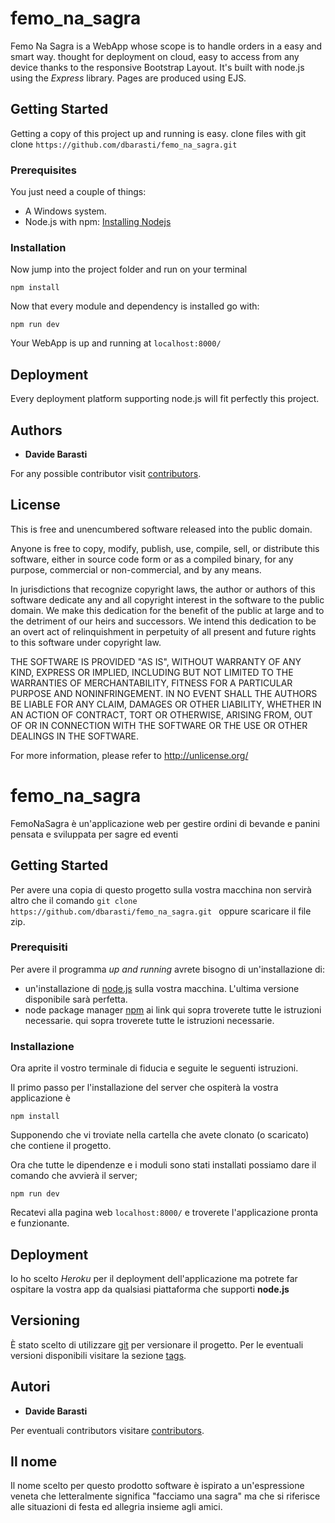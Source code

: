 # femo_na_sagra
Femo Na Sagra is a WebApp whose scope is to handle orders in a easy and smart way.
thought for deployment on cloud, easy to access from any device thanks to the responsive Bootstrap Layout.
It's built with node.js using the *Express* library.
Pages are produced using EJS.

## Getting Started

Getting a copy of this project up and running is easy.
clone files with git clone `https://github.com/dbarasti/femo_na_sagra.git`

### Prerequisites
You just need a couple of things:
- A Windows system.
- Node.js with npm: [Installing Nodejs](https://nodejs.org/en/download/)


### Installation

Now jump into the project folder and run on your terminal

```
npm install
```
Now that every module and dependency is installed go with:
```
npm run dev
```
Your WebApp is up and running at `localhost:8000/`  

## Deployment

Every deployment platform supporting node.js will fit perfectly this project.

## Authors

* **Davide Barasti**

For any possible contributor visit [contributors](https://github.com/dbarasti/femo_na_sagra/contributors).

## License

This is free and unencumbered software released into the public domain.

Anyone is free to copy, modify, publish, use, compile, sell, or
distribute this software, either in source code form or as a compiled
binary, for any purpose, commercial or non-commercial, and by any
means.

In jurisdictions that recognize copyright laws, the author or authors
of this software dedicate any and all copyright interest in the
software to the public domain. We make this dedication for the benefit
of the public at large and to the detriment of our heirs and
successors. We intend this dedication to be an overt act of
relinquishment in perpetuity of all present and future rights to this
software under copyright law.

THE SOFTWARE IS PROVIDED "AS IS", WITHOUT WARRANTY OF ANY KIND,
EXPRESS OR IMPLIED, INCLUDING BUT NOT LIMITED TO THE WARRANTIES OF
MERCHANTABILITY, FITNESS FOR A PARTICULAR PURPOSE AND NONINFRINGEMENT.
IN NO EVENT SHALL THE AUTHORS BE LIABLE FOR ANY CLAIM, DAMAGES OR
OTHER LIABILITY, WHETHER IN AN ACTION OF CONTRACT, TORT OR OTHERWISE,
ARISING FROM, OUT OF OR IN CONNECTION WITH THE SOFTWARE OR THE USE OR
OTHER DEALINGS IN THE SOFTWARE.

For more information, please refer to <http://unlicense.org/>

# femo_na_sagra
FemoNaSagra è un'applicazione web per gestire ordini di bevande e panini pensata e sviluppata per sagre ed eventi

## Getting Started

Per avere una copia di questo progetto sulla vostra macchina non servirà altro che il comando `git clone https://github.com/dbarasti/femo_na_sagra.git ` oppure scaricare il file zip.

### Prerequisiti
Per avere il programma *up and running* avrete bisogno di un'installazione di: 
* un'installazione di [node.js](https://nodejs.org/en/download/) sulla vostra macchina. L'ultima versione disponibile sarà perfetta.
* node package manager [npm](https://www.npmjs.com/get-npm)
ai link qui sopra troverete tutte le istruzioni necessarie.
qui sopra troverete tutte le istruzioni necessarie.


### Installazione

Ora aprite il vostro terminale di fiducia e seguite le seguenti istruzioni.

Il primo passo per l'installazione del server che ospiterà la vostra applicazione è

```
npm install
```

Supponendo che vi troviate nella cartella che avete clonato (o scaricato) che contiene il progetto.

Ora che tutte le dipendenze e i moduli sono stati installati possiamo dare il comando che avvierà il server;

```
npm run dev
```
Recatevi alla pagina web `localhost:8000/` e troverete l'applicazione pronta e funzionante. 

## Deployment

Io ho scelto *Heroku* per il deployment dell'applicazione ma potrete far ospitare la vostra app da qualsiasi piattaforma che supporti **node.js**

## Versioning

È stato scelto di utilizzare [git](https://git-scm.com/) per versionare il progetto. Per le eventuali versioni disponibili visitare la sezione [tags](https://github.com/dbarasti/femo_na_sagra/tags). 

## Autori

* **Davide Barasti**

Per eventuali contributors visitare [contributors](https://github.com/dbarasti/femo_na_sagra/contributors).

## Il nome
Il nome scelto per questo prodotto software è ispirato a un'espressione veneta che letteralmente significa "facciamo una sagra" ma che si riferisce alle situazioni di festa ed allegria insieme agli amici.
